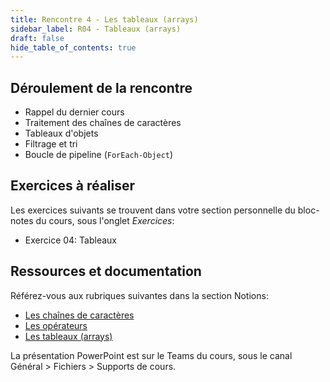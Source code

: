 ```yaml
---
title: Rencontre 4 - Les tableaux (arrays)
sidebar_label: R04 - Tableaux (arrays)
draft: false
hide_table_of_contents: true
---
```


## Déroulement de la rencontre

- Rappel du dernier cours
- Traitement des chaînes de caractères
- Tableaux d'objets
- Filtrage et tri
- Boucle de pipeline (`ForEach-Object`)


## Exercices à réaliser

Les exercices suivants se trouvent dans votre section personnelle du bloc-notes du cours, sous l'onglet *Exercices*:

- Exercice 04: Tableaux


## Ressources et documentation

Référez-vous aux rubriques suivantes dans la section Notions:
- [Les chaînes de caractères](/notions/powershell/strings)
- [Les opérateurs](/notions/powershell/operateurs)
- [Les tableaux (arrays)](/notions/powershell/tableaux)

La présentation PowerPoint est sur le Teams du cours, sous le canal Général > Fichiers > Supports de cours.


